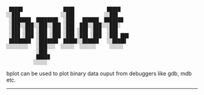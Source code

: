 ```
 █████               ████            █████
░░███               ░░███           ░░███
 ░███████  ████████  ░███   ██████  ███████
 ░███░░███░░███░░███ ░███  ███░░███░░░███░
 ░███ ░███ ░███ ░███ ░███ ░███ ░███  ░███
 ░███ ░███ ░███ ░███ ░███ ░███ ░███  ░███ ███
 ████████  ░███████  █████░░██████   ░░█████
░░░░░░░░   ░███░░░  ░░░░░  ░░░░░░     ░░░░░
           ░███
           █████
          ░░░░░
```
bplot can be used to plot binary data ouput from debuggers like gdb, mdb etc.

---


